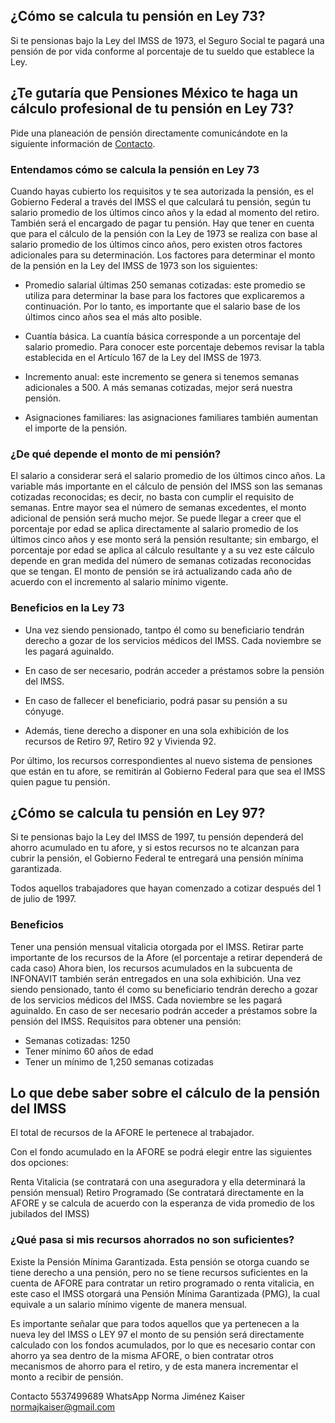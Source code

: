 ## ¿Cómo se calcula tu pensión en Ley 73? 

Si te pensionas bajo la Ley del IMSS de 1973, el Seguro Social te pagará una pensión de por vida conforme al porcentaje de tu sueldo que establece la Ley.

## ¿Te gutaría que Pensiones México te haga un cálculo profesional de tu pensión en Ley 73? 

Pide una planeación de pensión directamente comunicándote en la siguiente información de [Contacto](https://pensionesmexico.github.io/2018/03/contacto.html).

###  Entendamos cómo se calcula la pensión en Ley 73

Cuando hayas cubierto los requisitos y te sea autorizada la pensión, es el Gobierno Federal a través del IMSS el que calculará tu pensión, según tu salario promedio de los últimos cinco años y la edad al momento del retiro. También será el encargado de pagar tu pensión. Hay que tener en cuenta que para el cálculo de la pensión con la Ley de 1973 se realiza con base al salario promedio de los últimos cinco años, pero existen otros factores adicionales para su determinación. Los factores para determinar el monto de la pensión en la Ley del IMSS de 1973 son los siguientes:

- Promedio salarial últimas 250 semanas cotizadas: este promedio se utiliza para determinar la base para los factores que explicaremos a continuación. Por lo tanto, es importante que el salario base de los últimos cinco años sea el más alto posible.

- Cuantía básica. La cuantía básica corresponde a un porcentaje del salario promedio. Para conocer este porcentaje debemos revisar la tabla establecida en el Artículo 167 de la Ley del IMSS de 1973.

- Incremento anual: este incremento se genera si tenemos semanas adicionales a 500. A más semanas cotizadas, mejor será nuestra pensión.

- Asignaciones familiares: las asignaciones familiares también aumentan el importe de la pensión.

### ¿De qué depende el monto de mi pensión?

El salario a considerar será el salario promedio de los últimos cinco años.
La variable más importante en el cálculo de pensión del IMSS son las semanas cotizadas reconocidas; es decir, no basta con cumplir el requisito de semanas. Entre mayor sea el número de semanas excedentes, el monto adicional de pensión será mucho mejor.
Se puede llegar a creer que el porcentaje por edad se aplica directamente al salario promedio de los últimos cinco años y ese monto será la pensión resultante; sin embargo, el porcentaje por edad se aplica al cálculo resultante y a su vez este cálculo depende en gran medida del número de semanas cotizadas reconocidas que se tengan.
El monto de pensión se irá actualizando cada año de acuerdo con el incremento al salario mínimo vigente.

### Beneficios en la Ley 73

- Una vez siendo pensionado, tantpo él como su beneficiario tendrán derecho a gozar de los servicios médicos del IMSS.
Cada noviembre se les pagará aguinaldo.

- En caso de ser necesario, podrán acceder a préstamos sobre la pensión del IMSS.

- En caso de fallecer el beneficiario, podrá pasar su pensión a su cónyuge. 

- Además, tiene derecho a disponer en una sola exhibición de los recursos de Retiro 97, Retiro 92 y Vivienda 92.  
 
Por último, los recursos correspondientes al nuevo sistema de pensiones que están en tu afore, se remitirán al Gobierno Federal para que sea el IMSS quien pague tu pensión.


## ¿Cómo se calcula tu pensión en Ley 97?

Si te pensionas bajo la Ley del IMSS de 1997, tu pensión dependerá del ahorro acumulado en tu afore, y si estos recursos no te alcanzan para cubrir la pensión, el Gobierno Federal te entregará una pensión mínima garantizada.

Todos aquellos trabajadores que hayan comenzado a cotizar después del 1 de julio de 1997.

### Beneficios

Tener una pensión mensual vitalicia otorgada por el IMSS.
Retirar parte importante de los recursos de la Afore (el porcentaje a retirar dependerá de cada caso)
Ahora bien, los recursos acumulados en la subcuenta de INFONAVIT también serán entregados en una sola exhibición.
Una vez siendo pensionado, tanto él como su beneficiario tendrán derecho a gozar de los servicios médicos del IMSS.
Cada noviembre se les pagará aguinaldo.
En caso de ser necesario podrán acceder a préstamos sobre la pensión del IMSS.
Requisitos para obtener una pensión:

- Semanas cotizadas: 1250
- Tener mínimo 60 años de edad
- Tener un mínimo de 1,250 semanas cotizadas

## Lo que debe saber sobre el cálculo de la pensión del IMSS

El total de recursos de la AFORE le pertenece al trabajador.

Con el fondo acumulado en la AFORE se podrá elegir entre las siguientes dos opciones:

Renta Vitalicia (se contratará con una aseguradora y ella determinará la pensión mensual)
Retiro Programado (Se contratará directamente en la AFORE y se calcula de acuerdo con la esperanza de vida promedio de los jubilados del IMSS)

### ¿Qué pasa si mis recursos ahorrados no son suficientes?

Existe la Pensión Mínima Garantizada. Esta pensión se otorga cuando se tiene derecho a una pensión, pero no se tiene recursos suficientes en la cuenta de AFORE para contratar un retiro programado o renta vitalicia, en este caso el IMSS otorgará una Pensión Mínima Garantizada (PMG), la cual equivale a un salario mínimo vigente de manera mensual.

Es importante señalar que para todos aquellos que ya pertenecen a la nueva ley del IMSS o LEY 97 el monto de su pensión será directamente calculado con los fondos acumulados, por lo que es necesario contar con ahorro ya sea dentro de la misma AFORE, o bien contratar otros mecanismos de ahorro para el retiro, y de esta manera incrementar el monto a recibir de pensión.

Contacto 
5537499689 WhatsApp
Norma Jiménez Kaiser
normajkaiser@gmail.com
